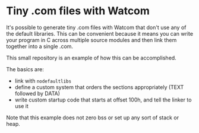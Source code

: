 # Tiny .com files with Watcom

It's possible to generate tiny .com files with Watcom that don't use any
of the default libraries. This can be convenient because it means you can
write your program in C across multiple source modules and then link them
together into a single .com.

This small repository is an example of how this can be accomplished.

The basics are:

* link with `nodefaultlibs`
* define a custom system that orders the sections appropriately (TEXT followed
  by DATA)
* write custom startup code that starts at offset 100h, and tell the linker to
  use it

Note that this example does not zero bss or set up any sort of stack or heap.